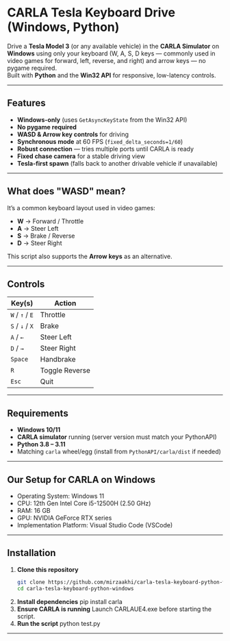 # CARLA Tesla Keyboard Drive (Windows, Python)

Drive a **Tesla Model 3** (or any available vehicle) in the **CARLA Simulator** on **Windows** using only your keyboard (W, A, S, D keys — commonly used in video games for forward, left, reverse, and right) and arrow keys — no pygame required.  
Built with **Python** and the **Win32 API** for responsive, low-latency controls.

---

## Features

- **Windows-only** (uses `GetAsyncKeyState` from the Win32 API)
- **No pygame required**
- **WASD & Arrow key controls** for driving
- **Synchronous mode** at 60 FPS (`fixed_delta_seconds=1/60`)
- **Robust connection** — tries multiple ports until CARLA is ready
- **Fixed chase camera** for a stable driving view
- **Tesla-first spawn** (falls back to another drivable vehicle if unavailable)

---

## What does "WASD" mean?

It’s a common keyboard layout used in video games:  
- **W** → Forward / Throttle  
- **A** → Steer Left  
- **S** → Brake / Reverse  
- **D** → Steer Right  

This script also supports the **Arrow keys** as an alternative.

---

## Controls

| Key(s)                | Action          |
|-----------------------|-----------------|
| `W` / `↑` / `E`       | Throttle        |
| `S` / `↓` / `X`       | Brake           |
| `A` / `←`             | Steer Left      |
| `D` / `→`             | Steer Right     |
| `Space`               | Handbrake       |
| `R`                   | Toggle Reverse  |
| `Esc`                 | Quit            |

---

## Requirements

- **Windows 10/11**
- **CARLA simulator** running (server version must match your PythonAPI)
- **Python 3.8 – 3.11**
- Matching `carla` wheel/egg (install from `PythonAPI/carla/dist` if needed)

---
## Our Setup for CARLA on Windows
- Operating System: Windows 11  
- CPU: 12th Gen Intel Core i5-12500H (2.50 GHz)  
- RAM: 16 GB  
- GPU: NVIDIA GeForce RTX series  
- Implementation Platform: Visual Studio Code (VSCode)

---

## Installation

1. **Clone this repository**
   ```bash
   git clone https://github.com/mirzaakhi/carla-tesla-keyboard-python-windows.git
   cd carla-tesla-keyboard-python-windows

2. **Install dependencies**
   pip install carla
3. **Ensure CARLA is running**
   Launch CARLAUE4.exe before starting the script.
4. **Run the script**
   python test.py


---

